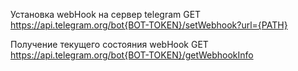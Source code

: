 Установка webHook на сервер telegram
GET https://api.telegram.org/bot{BOT-TOKEN}/setWebhook?url={PATH}

Получение текущего состояния webHook
GET https://api.telegram.org/bot{BOT-TOKEN}/getWebhookInfo

